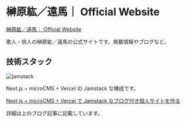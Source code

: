 # 榊原紘／遠馬｜ Official Website

[榊原紘／遠馬｜ Official Website](https://hiro-tohma-official-website.com)

歌人・俳人の榊原紘／遠馬の公式サイトです。掲載情報やブログなど。

## 技術スタック

![jamstack](https://cdn-ak.f.st-hatena.com/images/fotolife/f/fuyu77/20210111/20210111175547.png)

Next.js + microCMS + Vercel の Jamstack な構成です。

[Next.js + microCMS + Vercel で Jamstack なブログ付き個人サイトを作る](https://fuyu.hatenablog.com/entry/2021/01/12/193445)

詳細は上のブログ記事に記載しています。
